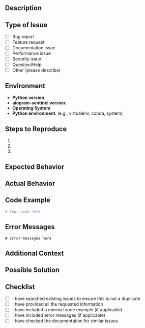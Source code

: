 ## Description

<!-- Provide a clear and concise description of the issue -->

## Type of Issue

<!-- Mark the relevant option with an "x" -->

- [ ] Bug report
- [ ] Feature request
- [ ] Documentation issue
- [ ] Performance issue
- [ ] Security issue
- [ ] Question/Help
- [ ] Other (please describe)

## Environment

<!-- Please provide the following information -->

- **Python version**: 
- **aiogram-sentinel version**: 
- **Operating System**: 
- **Python environment**: (e.g., virtualenv, conda, system)

## Steps to Reproduce

<!-- For bugs, provide clear steps to reproduce the issue -->

1. 
2. 
3. 

## Expected Behavior

<!-- Describe what you expected to happen -->

## Actual Behavior

<!-- Describe what actually happened -->

## Code Example

<!-- If applicable, provide a minimal code example that demonstrates the issue -->

```python
# Your code here
```

## Error Messages

<!-- If applicable, paste any error messages or stack traces -->

```
# Error messages here
```

## Additional Context

<!-- Add any other context about the problem here -->

## Possible Solution

<!-- If you have ideas on how to fix the issue, describe them here -->

## Checklist

<!-- Mark all items as completed with an "x" -->

- [ ] I have searched existing issues to ensure this is not a duplicate
- [ ] I have provided all the requested information
- [ ] I have included a minimal code example (if applicable)
- [ ] I have included error messages (if applicable)
- [ ] I have checked the documentation for similar issues